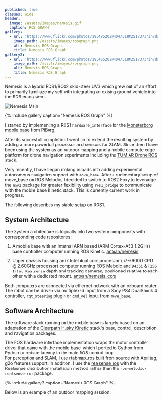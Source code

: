 ```yaml
---
published: true
classes: wide
header:
  image: /assets/images/nemesis.gif
  caption: ROS GRAPH
gallery:
  - url: 'https://www.flickr.com/photos/193485202@N04/51882517373/in/dateposted/'
    image_path: /assets/images/rosgraph.png
    alt: Nemesis ROS Graph
    title: Nemesis ROS Graph 
gallery2:
  - url: 'https://www.flickr.com/photos/193485202@N04/51882517373/in/dateposted/'
    image_path: /assets/images/rosgraph.png
    alt: Nemesis ROS Graph
    title: Nemesis ROS Graph
---
```

Nemesis is a hybrid ROS1/ROS2 skid-steer UVG which grew out of an effort to primarily familiaze my self with integrating an exising ground vehicle into the ROS ecosystem.

![Nemesis Main]({{site.baseurl}}/assets/images/20220204_164520.jpg)

{% include gallery caption="Nemesis ROS Graph" %}

I started  by implementing a ROS1 `hardware_interface` for the [Monsterborg mobile base][monsterborg-base-site] from PiBorg.  

After its succesfull completion I went on to extend the resulting system by adding a more powerfull processor and sensors for SLAM. Since then I have been using the system as an outdoor mapping and a mobile compute edge platform for drone navigation experiments including the [TUM AR Drone ROS stack][tum-ar-drone-ros-wiki].

Very recently, I have began making inroads into adding experimental autonomous navigation support with `move_base`. After a rudimentary setup of move_base on ROS Melodic, I decided to switch to ROS2 Foxy to leveradge the `nav2` package for greater flexibility using `ros1_bridge` to communicate with the mobile base Kinetic stack.  This is currently current work in progress.

The following describes my stable setup on ROS1.

## System Architecture

The System architecture is logically into two system components with corresponding code repositories:

1.  A mobile base with an internal ARM based (ARM Cortex-A53 1.2GHz) base controller computer running ROS Kinetic.
[antoan/nemesis][nemesis]

2.  Upper chassis housing an i7 Intel dual core processor ( i7-6600U CPU @ 2.60GHz processor) computer running ROS Melodic and `D435i` & `T256 Intel Realsense` depth and tracking cameras, positioned relative to each other with a dedicated mount. 
[antoan/nemesis_core][nemesis-core] 

Both computers are connected via ethernet network with an onboard router. The robot can be driven via multiplexed input from a Sony PS4 DualShock 4 controller, `rqt_steering` plugin or `cmd_vel` input from `move_base`.

## Software Architecture

The software stack running on the mobile base is largely based on an adaptation of the [Clearpath Husky Kinetic][husky-kinetic-github-branch] stack's base, control, description and navigation packages. 

The ROS hardware interface implementation wraps the motor controller driver that came with the mobile base, which I ported to Cython from Python to reduce latency in the main ROS control loop.  
For perception and SLAM, I use [rtabmap_ros][rtabmap-ros-wiki] built from source with Apriltag, g2o features support. In addition, I use the  [realsense_ros][realsense-ros-github] with the Realsense distribution installation method rather than the `ros-melodic-realsense-ros` package.


{% include gallery2 caption="Nemesis ROS Graph" %}

Below is an example of an outdoor mapping session.

[realsense-ros-github]: https://github.com/IntelRealSense/realsense-ros#method-2-the-realsense-distribution
[husky-kinetic-github-branch]: https://github.com/husky/husky/tree/kinetic-devel
[rtabmap-ros-wiki]: http://wiki.ros.org/rtabmap_ros
[nemesis-core]: https://github.com/antoan/nemesis_core
[nemesis]: https://github.com/antoan/nemesis
[tum-ar-drone-ros-wiki]: http://wiki.ros.org/tum_ardrone
[monsterborg-base-site]: https://www.piborg.org/robots-1/monsterborg
